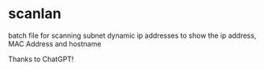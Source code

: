 # scanlan
batch file for scanning subnet dynamic ip addresses to show the ip address, MAC Address and hostname

Thanks to ChatGPT!
